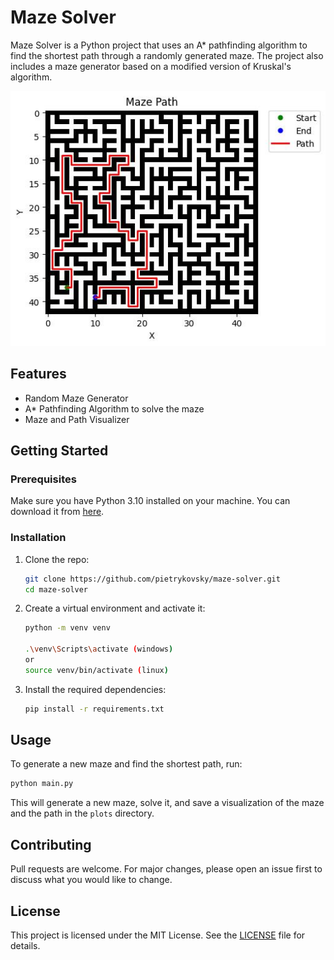 # Maze Solver

Maze Solver is a Python project that uses an A* pathfinding algorithm to find the shortest path through a randomly generated maze. The project also includes a maze generator based on a modified version of Kruskal's algorithm.

![Maze Image](./plots/plot_3.jpg)

## Features
* Random Maze Generator
* A* Pathfinding Algorithm to solve the maze
* Maze and Path Visualizer

## Getting Started

### Prerequisites

Make sure you have Python 3.10 installed on your machine. You can download it from [here](https://www.python.org/downloads/).

### Installation

1. Clone the repo:

    ```bash
    git clone https://github.com/pietrykovsky/maze-solver.git
    cd maze-solver
    ```

2. Create a virtual environment and activate it:
    ```bash
    python -m venv venv
    
    .\venv\Scripts\activate (windows)
    or
    source venv/bin/activate (linux)
    ```

3. Install the required dependencies:

    ```bash
    pip install -r requirements.txt
    ```

## Usage

To generate a new maze and find the shortest path, run:

```python
python main.py
```


This will generate a new maze, solve it, and save a visualization of the maze and the path in the `plots` directory.

## Contributing

Pull requests are welcome. For major changes, please open an issue first to discuss what you would like to change.

## License

This project is licensed under the MIT License. See the [LICENSE](LICENSE) file for details.
